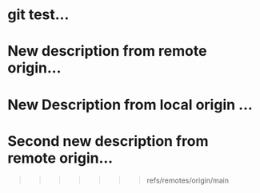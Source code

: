  # git test...

 # New description from remote origin...

# New Description from local origin ...
 
# Second new description from remote origin...
>>>>>>> refs/remotes/origin/main
